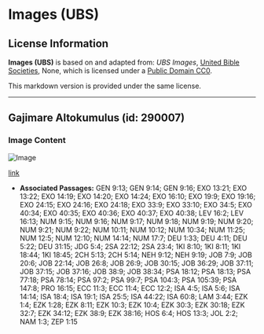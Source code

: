 # Images (UBS)

## License Information

**Images (UBS)** is based on and adapted from: _UBS Images_, [United Bible Societies](https://unitedbiblesocieties.org/), None, which is licensed under a [Public Domain CC0](https://creativecommons.org/public-domain/cc0/).

This markdown version is provided under the same license.



--------------------------------

## Gajimare Altokumulus (id: 290007)

### Image Content

![Image](https://cdn.aquifer.bible/aquifer-content/resources/Media/WEB-0025_altocumulus_cloud.jpg)

[link](https://cdn.aquifer.bible/aquifer-content/resources/Media/WEB-0025_altocumulus_cloud.jpg)

* **Associated Passages:** GEN 9:13; GEN 9:14; GEN 9:16; EXO 13:21; EXO 13:22; EXO 14:19; EXO 14:20; EXO 14:24; EXO 16:10; EXO 19:9; EXO 19:16; EXO 24:15; EXO 24:16; EXO 24:18; EXO 33:9; EXO 33:10; EXO 34:5; EXO 40:34; EXO 40:35; EXO 40:36; EXO 40:37; EXO 40:38; LEV 16:2; LEV 16:13; NUM 9:15; NUM 9:16; NUM 9:17; NUM 9:18; NUM 9:19; NUM 9:20; NUM 9:21; NUM 9:22; NUM 10:11; NUM 10:12; NUM 10:34; NUM 11:25; NUM 12:5; NUM 12:10; NUM 14:14; NUM 17:7; DEU 1:33; DEU 4:11; DEU 5:22; DEU 31:15; JDG 5:4; 2SA 22:12; 2SA 23:4; 1KI 8:10; 1KI 8:11; 1KI 18:44; 1KI 18:45; 2CH 5:13; 2CH 5:14; NEH 9:12; NEH 9:19; JOB 7:9; JOB 20:6; JOB 22:14; JOB 26:8; JOB 26:9; JOB 30:15; JOB 36:29; JOB 37:11; JOB 37:15; JOB 37:16; JOB 38:9; JOB 38:34; PSA 18:12; PSA 18:13; PSA 77:18; PSA 78:14; PSA 97:2; PSA 99:7; PSA 104:3; PSA 105:39; PSA 147:8; PRO 16:15; ECC 11:3; ECC 11:4; ECC 12:2; ISA 4:5; ISA 5:6; ISA 14:14; ISA 18:4; ISA 19:1; ISA 25:5; ISA 44:22; ISA 60:8; LAM 3:44; EZK 1:4; EZK 1:28; EZK 8:11; EZK 10:3; EZK 10:4; EZK 30:3; EZK 30:18; EZK 32:7; EZK 34:12; EZK 38:9; EZK 38:16; HOS 6:4; HOS 13:3; JOL 2:2; NAM 1:3; ZEP 1:15

